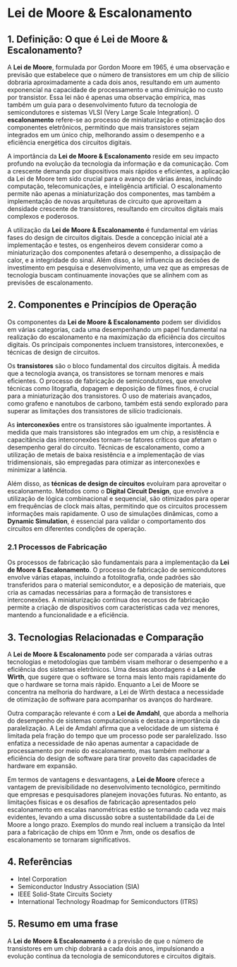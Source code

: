 # Lei de Moore & Escalonamento

## 1. Definição: O que é **Lei de Moore & Escalonamento**?
A **Lei de Moore**, formulada por Gordon Moore em 1965, é uma observação e previsão que estabelece que o número de transistores em um chip de silício dobraria aproximadamente a cada dois anos, resultando em um aumento exponencial na capacidade de processamento e uma diminuição no custo por transistor. Essa lei não é apenas uma observação empírica, mas também um guia para o desenvolvimento futuro da tecnologia de semicondutores e sistemas VLSI (Very Large Scale Integration). O **escalonamento** refere-se ao processo de miniaturização e otimização dos componentes eletrônicos, permitindo que mais transistores sejam integrados em um único chip, melhorando assim o desempenho e a eficiência energética dos circuitos digitais.

A importância da **Lei de Moore & Escalonamento** reside em seu impacto profundo na evolução da tecnologia da informação e da comunicação. Com a crescente demanda por dispositivos mais rápidos e eficientes, a aplicação da Lei de Moore tem sido crucial para o avanço de várias áreas, incluindo computação, telecomunicações, e inteligência artificial. O escalonamento permite não apenas a miniaturização dos componentes, mas também a implementação de novas arquiteturas de circuito que aproveitam a densidade crescente de transistores, resultando em circuitos digitais mais complexos e poderosos.

A utilização da **Lei de Moore & Escalonamento** é fundamental em várias fases do design de circuitos digitais. Desde a concepção inicial até a implementação e testes, os engenheiros devem considerar como a miniaturização dos componentes afetará o desempenho, a dissipação de calor, e a integridade do sinal. Além disso, a lei influencia as decisões de investimento em pesquisa e desenvolvimento, uma vez que as empresas de tecnologia buscam continuamente inovações que se alinhem com as previsões de escalonamento.

## 2. Componentes e Princípios de Operação
Os componentes da **Lei de Moore & Escalonamento** podem ser divididos em várias categorias, cada uma desempenhando um papel fundamental na realização do escalonamento e na maximização da eficiência dos circuitos digitais. Os principais componentes incluem transistores, interconexões, e técnicas de design de circuitos.

Os **transistores** são o bloco fundamental dos circuitos digitais. À medida que a tecnologia avança, os transistores se tornam menores e mais eficientes. O processo de fabricação de semicondutores, que envolve técnicas como litografia, dopagem e deposição de filmes finos, é crucial para a miniaturização dos transistores. O uso de materiais avançados, como grafeno e nanotubos de carbono, também está sendo explorado para superar as limitações dos transistores de silício tradicionais.

As **interconexões** entre os transistores são igualmente importantes. À medida que mais transistores são integrados em um chip, a resistência e capacitância das interconexões tornam-se fatores críticos que afetam o desempenho geral do circuito. Técnicas de escalonamento, como a utilização de metais de baixa resistência e a implementação de vias tridimensionais, são empregadas para otimizar as interconexões e minimizar a latência.

Além disso, as **técnicas de design de circuitos** evoluíram para aproveitar o escalonamento. Métodos como o **Digital Circuit Design**, que envolve a utilização de lógica combinacional e sequencial, são otimizados para operar em frequências de clock mais altas, permitindo que os circuitos processem informações mais rapidamente. O uso de simulações dinâmicas, como a **Dynamic Simulation**, é essencial para validar o comportamento dos circuitos em diferentes condições de operação.

### 2.1 Processos de Fabricação
Os processos de fabricação são fundamentais para a implementação da **Lei de Moore & Escalonamento**. O processo de fabricação de semicondutores envolve várias etapas, incluindo a fotolitografia, onde padrões são transferidos para o material semicondutor, e a deposição de materiais, que cria as camadas necessárias para a formação de transistores e interconexões. A miniaturização contínua dos recursos de fabricação permite a criação de dispositivos com características cada vez menores, mantendo a funcionalidade e a eficiência.

## 3. Tecnologias Relacionadas e Comparação
A **Lei de Moore & Escalonamento** pode ser comparada a várias outras tecnologias e metodologias que também visam melhorar o desempenho e a eficiência dos sistemas eletrônicos. Uma dessas abordagens é a **Lei de Wirth**, que sugere que o software se torna mais lento mais rapidamente do que o hardware se torna mais rápido. Enquanto a Lei de Moore se concentra na melhoria do hardware, a Lei de Wirth destaca a necessidade de otimização de software para acompanhar os avanços do hardware.

Outra comparação relevante é com a **Lei de Amdahl**, que aborda a melhoria do desempenho de sistemas computacionais e destaca a importância da paralelização. A Lei de Amdahl afirma que a velocidade de um sistema é limitada pela fração do tempo que um processo pode ser paralelizado. Isso enfatiza a necessidade de não apenas aumentar a capacidade de processamento por meio do escalonamento, mas também melhorar a eficiência do design de software para tirar proveito das capacidades de hardware em expansão.

Em termos de vantagens e desvantagens, a **Lei de Moore** oferece a vantagem de previsibilidade no desenvolvimento tecnológico, permitindo que empresas e pesquisadores planejem inovações futuras. No entanto, as limitações físicas e os desafios de fabricação apresentados pelo escalonamento em escalas nanométricas estão se tornando cada vez mais evidentes, levando a uma discussão sobre a sustentabilidade da Lei de Moore a longo prazo. Exemplos do mundo real incluem a transição da Intel para a fabricação de chips em 10nm e 7nm, onde os desafios de escalonamento se tornaram significativos.

## 4. Referências
- Intel Corporation
- Semiconductor Industry Association (SIA)
- IEEE Solid-State Circuits Society
- International Technology Roadmap for Semiconductors (ITRS)

## 5. Resumo em uma frase
A **Lei de Moore & Escalonamento** é a previsão de que o número de transistores em um chip dobrará a cada dois anos, impulsionando a evolução contínua da tecnologia de semicondutores e circuitos digitais.